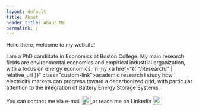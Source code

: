 ```yaml
---
layout: default
title: About
header_title: About Me
permalink: /
---
```




Hello there, welcome to my website!  

I am a PhD candidate in Economics at Boston College. My main research fields are environmental economics and empirical industrial organization, with a focus on energy economics. In my <a href="{{ "/Research/" | relative_url }}" class="custom-link">academic research</a> I study how electricity markets can progress toward a decarbonized grid, with particular attention to the integration of Battery Energy Storage Systems.

<!-- Here you can download my <a href="{{ "/cv/" | relative_url }}" class="custom-link">CV</a>. -->

You can contact me via e-mail
<a href="mailto:visaggip@bc.edu" aria-label="Send email to Pietro Visaggio">
  <img src="{{ '/assets/images/email_icon.png' | relative_url }}"
       alt="Email icon"
       style="width:24px; vertical-align:middle; margin-left:0rem; margin-bottom:0.5rem;">
</a>
or reach me on Linkedin
<a href="https://www.linkedin.com/in/pietro-visaggio-393369161/" target="_blank" rel="noopener" aria-label="Visit Pietro Visaggio on LinkedIn">
  <img src="{{ '/assets/images/linkedin_icon.png' | relative_url }}"
       alt="LinkedIn icon"
       style="width:24px; vertical-align:middle; margin-left:0rem; margin-bottom:0.5rem;">
</a>
